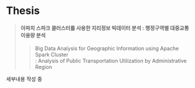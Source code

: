 # Thesis
> #### __아파치 스파크 클러스터를 사용한 지리정보 빅데이터 분석 : 행정구역별 대중교통 이용량 분석__
> > Big Data Analysis for Geographic Information using Apache Spark Cluster<br>
> > : Analysis of Public Transportation Utilization by Administrative Region <br>

세부내용 작성 중
